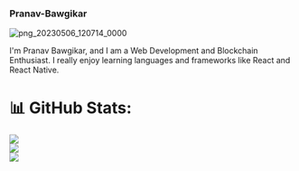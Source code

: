 ### Pranav-Bawgikar
![png_20230506_120714_0000](https://user-images.githubusercontent.com/102728016/236607748-07df79cb-ec74-4bbc-be2e-392cded699b4.png)

I'm Pranav Bawgikar, and I am a Web Development and Blockchain Enthusiast. I really enjoy learning languages and frameworks like React and React Native.

# 📊 GitHub Stats:
![](https://github-readme-stats.vercel.app/api?username=PranavBawgikar&theme=dark&hide_border=false&include_all_commits=true&count_private=true)<br/>
![](https://github-readme-streak-stats.herokuapp.com/?user=PranavBawgikar&theme=dark&hide_border=false)<br/>
![](https://github-readme-stats.vercel.app/api/top-langs/?username=PranavBawgikar&theme=dark&hide_border=false&include_all_commits=true&count_private=true&layout=compact)

